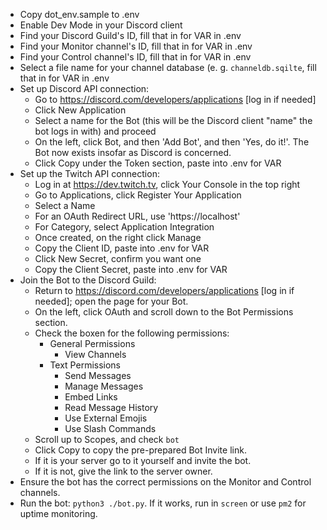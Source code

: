  - Copy dot_env.sample to .env
 - Enable Dev Mode in your Discord client
 - Find your Discord Guild's ID, fill that in for VAR in .env
 - Find your Monitor channel's ID, fill that in for VAR in .env
 - Find your Control channel's ID, fill that in for VAR in .env
 - Select a file name for your channel database (e. g. `channeldb.sqilte`, fill that in for VAR in .env
 - Set up Discord API connection:
   - Go to https://discord.com/developers/applications [log in if needed]
   - Click New Application
   - Select a name for the Bot (this will be the Discord client "name" the bot logs in with) and proceed
   - On the left, click Bot, and then 'Add Bot', and then 'Yes, do it!'.  The Bot now exists insofar as
     Discord is concerned.
   - Click Copy under the Token section, paste into .env for VAR
 - Set up the Twitch API connection:
   - Log in at https://dev.twitch.tv, click Your Console in the top right
   - Go to Applications, click Register Your Application
   - Select a Name
   - For an OAuth Redirect URL, use 'https://localhost'
   - For Category, select Application Integration
   - Once created, on the right click Manage
   - Copy the Client ID, paste into .env for VAR
   - Click New Secret, confirm you want one
   - Copy the Client Secret, paste into .env for VAR
 - Join the Bot to the Discord Guild: 
   - Return to https://discord.com/developers/applications [log in if needed]; open the page for your Bot.
   - On the left, click OAuth and scroll down to the Bot Permissions section.
   - Check the boxen for the following permissions:
     - General Permissions
       - View Channels
     - Text Permissions
       - Send Messages
       - Manage Messages
       - Embed Links
       - Read Message History
       - Use External Emojis
       - Use Slash Commands
   - Scroll up to Scopes, and check `bot`
   - Click Copy to copy the pre-prepared Bot Invite link.
   - If it is your server go to it yourself and invite the bot.
   - If it is not, give the link to the server owner.
 - Ensure the bot has the correct permissions on the Monitor and Control channels.
 - Run the bot: `python3 ./bot.py`.  If it works, run in `screen` or use `pm2` for uptime monitoring.
